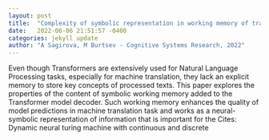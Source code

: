 ```yaml
---
layout: post
title:  "Complexity of symbolic representation in working memory of transformer correlates with the complexity of a task"
date:   2022-06-06 21:51:57 -0400
categories: jekyll update
author: "A Sagirova, M Burtsev - Cognitive Systems Research, 2022"
---
```

Even though Transformers are extensively used for Natural Language Processing tasks, especially for machine translation, they lack an explicit memory to store key concepts of processed texts. This paper explores the properties of the content of symbolic working memory added to the Transformer model decoder. Such working memory enhances the quality of model predictions in machine translation task and works as a neural-symbolic representation of information that is important for the 
Cites: Dynamic neural turing machine with continuous and discrete